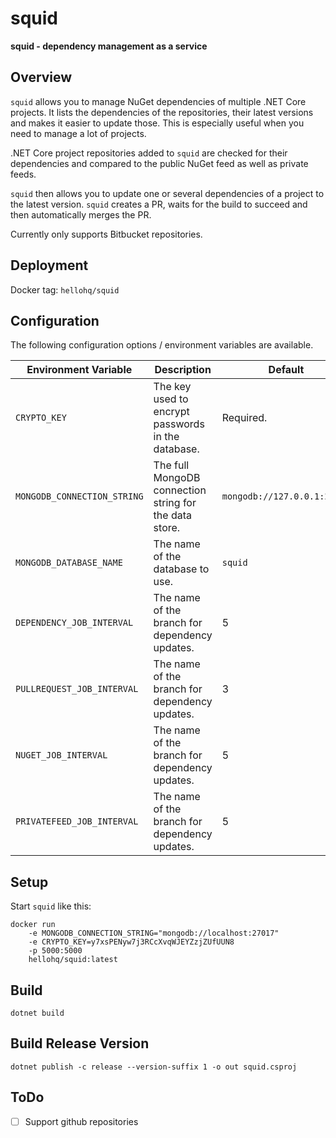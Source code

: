 # squid #
**squid - dependency management as a service**

## Overview

`squid` allows you to manage NuGet dependencies of multiple .NET Core projects. It lists the dependencies of the repositories, their latest versions and makes it easier to update those. This is especially useful when you need to manage a lot of projects.

.NET Core project repositories added to `squid` are checked for their dependencies and compared to the public NuGet feed as well as private feeds.

`squid` then allows you to update one or several dependencies of a project to the latest version. `squid` creates a PR, waits for the build to succeed and then automatically merges the PR.

Currently only supports Bitbucket repositories.

## Deployment

Docker tag: `hellohq/squid`

## Configuration

The following configuration options / environment variables are available.

Environment Variable | Description | Default
------------ | ------------- | -------------
`CRYPTO_KEY` | The key used to encrypt passwords in the database. | Required.
`MONGODB_CONNECTION_STRING` | The full MongoDB connection string for the data store. | `mongodb://127.0.0.1:27017`
`MONGODB_DATABASE_NAME` | The name of the database to use. | `squid`
`DEPENDENCY_JOB_INTERVAL` | The name of the branch for dependency updates. | 5
`PULLREQUEST_JOB_INTERVAL` | The name of the branch for dependency updates. | 3
`NUGET_JOB_INTERVAL` | The name of the branch for dependency updates. | 5
`PRIVATEFEED_JOB_INTERVAL` | The name of the branch for dependency updates. | 5

## Setup

Start `squid` like this:
```
docker run
    -e MONGODB_CONNECTION_STRING="mongodb://localhost:27017"
    -e CRYPTO_KEY=y7xsPENyw7j3RCcXvqWJEYZzjZUfUUN8
    -p 5000:5000
    hellohq/squid:latest
```

## Build

```
dotnet build
```

## Build Release Version

```
dotnet publish -c release --version-suffix 1 -o out squid.csproj
```

## ToDo

- [ ] Support github repositories 